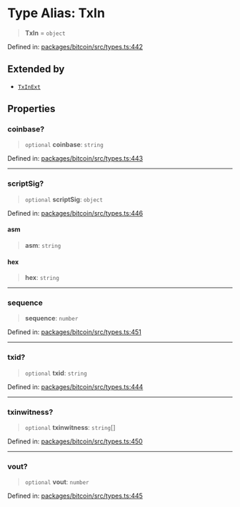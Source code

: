 # Type Alias: TxIn

> **TxIn** = `object`

Defined in: [packages/bitcoin/src/types.ts:442](https://github.com/dcdpr/did-btcr2-js/blob/c82bc5c69016e1146a0c52c6e6b21621f5abd6d4/packages/bitcoin/src/types.ts#L442)

## Extended by

- [`TxInExt`](../interfaces/TxInExt.md)

## Properties

### coinbase?

> `optional` **coinbase**: `string`

Defined in: [packages/bitcoin/src/types.ts:443](https://github.com/dcdpr/did-btcr2-js/blob/c82bc5c69016e1146a0c52c6e6b21621f5abd6d4/packages/bitcoin/src/types.ts#L443)

***

### scriptSig?

> `optional` **scriptSig**: `object`

Defined in: [packages/bitcoin/src/types.ts:446](https://github.com/dcdpr/did-btcr2-js/blob/c82bc5c69016e1146a0c52c6e6b21621f5abd6d4/packages/bitcoin/src/types.ts#L446)

#### asm

> **asm**: `string`

#### hex

> **hex**: `string`

***

### sequence

> **sequence**: `number`

Defined in: [packages/bitcoin/src/types.ts:451](https://github.com/dcdpr/did-btcr2-js/blob/c82bc5c69016e1146a0c52c6e6b21621f5abd6d4/packages/bitcoin/src/types.ts#L451)

***

### txid?

> `optional` **txid**: `string`

Defined in: [packages/bitcoin/src/types.ts:444](https://github.com/dcdpr/did-btcr2-js/blob/c82bc5c69016e1146a0c52c6e6b21621f5abd6d4/packages/bitcoin/src/types.ts#L444)

***

### txinwitness?

> `optional` **txinwitness**: `string`[]

Defined in: [packages/bitcoin/src/types.ts:450](https://github.com/dcdpr/did-btcr2-js/blob/c82bc5c69016e1146a0c52c6e6b21621f5abd6d4/packages/bitcoin/src/types.ts#L450)

***

### vout?

> `optional` **vout**: `number`

Defined in: [packages/bitcoin/src/types.ts:445](https://github.com/dcdpr/did-btcr2-js/blob/c82bc5c69016e1146a0c52c6e6b21621f5abd6d4/packages/bitcoin/src/types.ts#L445)
